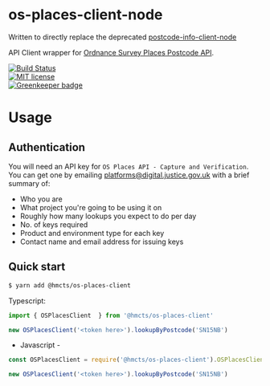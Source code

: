 # os-places-client-node

Written to directly replace the deprecated [postcode-info-client-node](https://github.com/hmcts/postcodeinfo-client-node)

API Client wrapper for [Ordnance Survey Places Postcode API](https://apidocs.os.uk/docs/os-places-postcode).

[![Build Status](https://travis-ci.org/hmcts/os-places-client-node.svg?branch=master)](https://travis-ci.org/hmcts/os-places-client-node.svg?branch=master)  
[![MIT license](http://img.shields.io/badge/license-MIT-brightgreen.svg)](http://opensource.org/licenses/MIT)  
[![Greenkeeper badge](https://badges.greenkeeper.io/hmcts/os-places-client-node.svg)](https://greenkeeper.io/)

# Usage

## Authentication

You will need an API key for `OS Places API - Capture and Verification`. You can get one by emailing platforms@digital.justice.gov.uk with a brief summary of:

* Who you are
* What project you're going to be using it on
* Roughly how many lookups you expect to do per day
* No. of keys required
* Product and environment type for each key
* Contact name and email address for issuing keys


## Quick start
```bash
$ yarn add @hmcts/os-places-client
```

Typescript:
```ts
import { OSPlacesClient  } from '@hmcts/os-places-client'

new OSPlacesClient('<token here>').lookupByPostcode('SN15NB')

```

- Javascript -

```js
const OSPlacesClient = require('@hmcts/os-places-client').OSPlacesClient

new OSPlacesClient('<token here>').lookupByPostcode('SN15NB')
```

